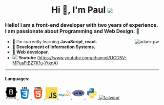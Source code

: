 

<h1 align="center">Hi 👋, I'm Paul   <img src="https://media4.giphy.com/media/v1.Y2lkPTc5MGI3NjExNjMxOThmY2UxOGE0YmVlYjA5NmE0YTFjM2IwNjExZjE5ZWZiMTAwOCZlcD12MV9pbnRlcm5hbF9naWZzX2dpZklkJmN0PXM/McDxBilGiX2WaT1YLQ/giphy.gif"  width="60px"> 

</h1>



<h3  align="left"> Hello! I am a front-end developer with two years of experience. I am passionate about Programming and Web Design. 🤪 </h3>

<img align="right" src="https://github.com/Adam-pw/Adam-pw/raw/main/animation_500_kxa883sd.gif" alt="adam-pw" style="max-width: 100%; display: inline-block;" data-target="animated-image.originalImage">



 










- 🌱 I’m currently learning **JavaScript, react.**
- 🦧 **Development of Information Systems.**
- 🐉 **Web developer.**
- <img src="https://cdn-icons-png.flaticon.com/128/3670/3670147.png"  width="17px"> **Youtube** (https://www.youtube.com/channel/UCD8V-MPuaFtBZ7K1u-YtknA) 

<hr>

<h4 align="left">Languages:</h4>
<p align="left"> <a href="https://getbootstrap.com" target="_blank" rel="noreferrer"> <img src="https://raw.githubusercontent.com/devicons/devicon/master/icons/bootstrap/bootstrap-plain-wordmark.svg" alt="bootstrap" width="40" height="40"/> </a> <a href="https://www.w3schools.com/css/" target="_blank" rel="noreferrer"> <img src="https://raw.githubusercontent.com/devicons/devicon/master/icons/css3/css3-original-wordmark.svg" alt="css3" width="40" height="40"/> </a> <a href="https://www.w3.org/html/" target="_blank" rel="noreferrer"> <img src="https://raw.githubusercontent.com/devicons/devicon/master/icons/html5/html5-original-wordmark.svg" alt="html5" width="40" height="40"/> </a> <a href="https://developer.mozilla.org/en-US/docs/Web/JavaScript" target="_blank" rel="noreferrer"> <img src="https://raw.githubusercontent.com/devicons/devicon/master/icons/javascript/javascript-original.svg" alt="javascript" width="40" height="40"/> </a> <a href="https://www.mysql.com/" target="_blank" rel="noreferrer"> <img src="https://raw.githubusercontent.com/devicons/devicon/master/icons/mysql/mysql-original-wordmark.svg" alt="mysql" width="40" height="40"/> </a> <a href="https://www.php.net" target="_blank" rel="noreferrer"> <img src="https://raw.githubusercontent.com/devicons/devicon/master/icons/php/php-original.svg" alt="php" width="40" height="40"/> </a> <a href="https://www.python.org" target="_blank" rel="noreferrer"> <img src="https://raw.githubusercontent.com/devicons/devicon/master/icons/python/python-original.svg" alt="python" width="40" height="40"/> </a> <a href="https://tailwindcss.com/" target="_blank" rel="noreferrer"> <img src="https://www.vectorlogo.zone/logos/tailwindcss/tailwindcss-icon.svg" alt="tailwind" width="40" height="40"/> </a> </p>






